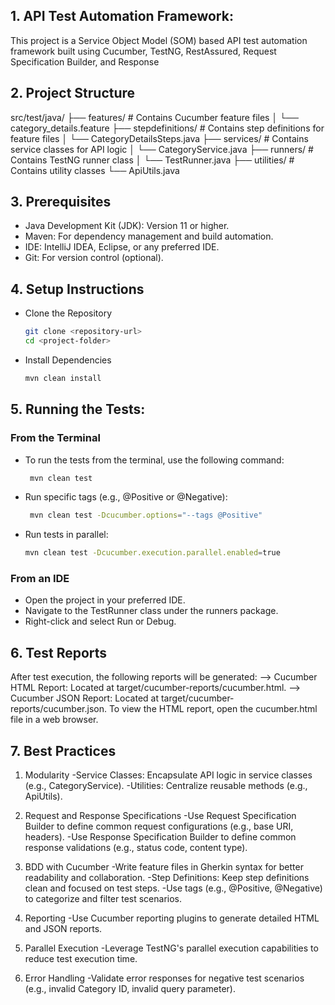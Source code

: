 ## 1. API Test Automation Framework:
This project is a Service Object Model (SOM) based API test automation framework built using Cucumber, TestNG, RestAssured, Request Specification Builder, and Response 
## 2. Project Structure

src/test/java/
├── features/                  # Contains Cucumber feature files
│   └── category_details.feature
├── stepdefinitions/           # Contains step definitions for feature files
│   └── CategoryDetailsSteps.java
├── services/                  # Contains service classes for API logic
│   └── CategoryService.java
├── runners/                   # Contains TestNG runner class
│   └── TestRunner.java
├── utilities/                 # Contains utility classes
    └── ApiUtils.java

## 3. Prerequisites
- Java Development Kit (JDK): Version 11 or higher.
- Maven: For dependency management and build automation.
- IDE: IntelliJ IDEA, Eclipse, or any preferred IDE.
- Git: For version control (optional).

## 4. Setup Instructions
 - Clone the Repository
   ```sh
   git clone <repository-url>
   cd <project-folder>
   ```
- Install Dependencies
   ```sh
  mvn clean install
  ```
## 5. Running the Tests:
### From the Terminal
- To run the tests from the terminal, use the following command: 
     ```sh
      mvn clean test
     ```
- Run specific tags (e.g., @Positive or @Negative):
     ```sh
      mvn clean test -Dcucumber.options="--tags @Positive"
     ```
- Run tests in parallel:
     ```sh
    mvn clean test -Dcucumber.execution.parallel.enabled=true
     ```
### From an IDE
- Open the project in your preferred IDE.
- Navigate to the TestRunner class under the runners package. 
- Right-click and select Run or Debug.

## 6. Test Reports
   After test execution, the following reports will be generated:
   --> Cucumber HTML Report: Located at target/cucumber-reports/cucumber.html.
   --> Cucumber JSON Report: Located at target/cucumber-reports/cucumber.json.
   To view the HTML report, open the cucumber.html file in a web browser.

## 7. Best Practices
1. Modularity
-Service Classes: Encapsulate API logic in service classes (e.g., CategoryService).
-Utilities: Centralize reusable methods (e.g., ApiUtils).

2. Request and Response Specifications
-Use Request Specification Builder to define common request configurations (e.g., base URI, headers).
-Use Response Specification Builder to define common response validations (e.g., status code, content type).

3. BDD with Cucumber
-Write feature files in Gherkin syntax for better readability and collaboration.
-Step Definitions: Keep step definitions clean and focused on test steps.
-Use tags (e.g., @Positive, @Negative) to categorize and filter test scenarios.

4. Reporting
-Use Cucumber reporting plugins to generate detailed HTML and JSON reports.

5. Parallel Execution
-Leverage TestNG's parallel execution capabilities to reduce test execution time.

6. Error Handling
-Validate error responses for negative test scenarios (e.g., invalid Category ID, invalid query parameter).
